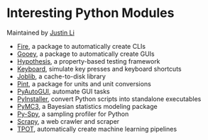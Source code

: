 # Interesting Python Modules

Maintained by [Justin Li](http://www.oxy.edu/faculty/justin-li)

* [Fire](https://github.com/google/python-fire), a package to automatically create CLIs
* [Gooey](https://github.com/chriskiehl/Gooey#gooey), a package to automatically create GUIs
* [Hypothesis](https://hypothesis.works/), a property-based testing framework
* [Keyboard](https://github.com/boppreh/keyboard), simulate key presses and keyboard shortcuts
* [Joblib](https://joblib.readthedocs.io), a cache-to-disk library
* [Pint](https://pint.readthedocs.io/en/latest/), a package for units and unit conversions
* [PyAutoGUI](https://pyautogui.readthedocs.io), automate GUI tasks
* [PyInstaller](https://www.pyinstaller.org/), convert Python scripts into standalone executables
* [PyMC3](http://docs.pymc.io/), a Bayesian statistics modeling package
* [Py-Spy](https://github.com/benfred/py-spy), a sampling profiler for Python
* [Scrapy](https://scrapy.org/), a web crawler and scraper
* [TPOT](https://github.com/EpistasisLab/tpot), automatically create machine learning pipelines
